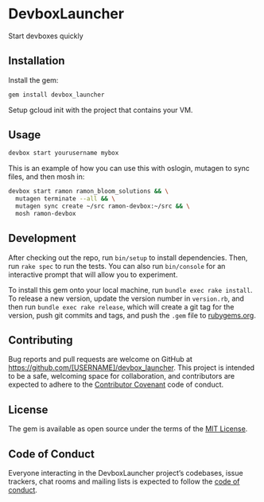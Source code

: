 # DevboxLauncher

Start devboxes quickly

## Installation

Install the gem:

```sh
gem install devbox_launcher
```

Setup gcloud init with the project that contains your VM.

## Usage

```sh
devbox start yourusername mybox
```

This is an example of how you can use this with oslogin, mutagen to sync files, and then mosh in:

```sh
devbox start ramon ramon_bloom_solutions && \
  mutagen terminate --all && \
  mutagen sync create ~/src ramon-devbox:~/src && \
  mosh ramon-devbox
```

## Development

After checking out the repo, run `bin/setup` to install dependencies. Then, run `rake spec` to run the tests. You can also run `bin/console` for an interactive prompt that will allow you to experiment.

To install this gem onto your local machine, run `bundle exec rake install`. To release a new version, update the version number in `version.rb`, and then run `bundle exec rake release`, which will create a git tag for the version, push git commits and tags, and push the `.gem` file to [rubygems.org](https://rubygems.org).

## Contributing

Bug reports and pull requests are welcome on GitHub at https://github.com/[USERNAME]/devbox_launcher. This project is intended to be a safe, welcoming space for collaboration, and contributors are expected to adhere to the [Contributor Covenant](http://contributor-covenant.org) code of conduct.

## License

The gem is available as open source under the terms of the [MIT License](https://opensource.org/licenses/MIT).

## Code of Conduct

Everyone interacting in the DevboxLauncher project’s codebases, issue trackers, chat rooms and mailing lists is expected to follow the [code of conduct](https://github.com/[USERNAME]/devbox_launcher/blob/master/CODE_OF_CONDUCT.md).
